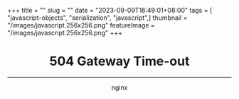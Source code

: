 +++
title = "<html>"
slug = "<html>"
date = "2023-09-09T16:49:01+08:00"
tags = [ "javascript-objects", "serialization", "javascript",]
thumbnail = "/images/javascript.256x256.png"
featureImage = "/images/javascript.256x256.png"
+++

<head><title>504 Gateway Time-out</title></head>
<body>
<center><h1>504 Gateway Time-out</h1></center>
<hr><center>nginx</center>
</body>
</html>
<!-- a padding to disable MSIE and Chrome friendly error page -->
<!-- a padding to disable MSIE and Chrome friendly error page -->
<!-- a padding to disable MSIE and Chrome friendly error page -->
<!-- a padding to disable MSIE and Chrome friendly error page -->
<!-- a padding to disable MSIE and Chrome friendly error page -->
<!-- a padding to disable MSIE and Chrome friendly error page -->



